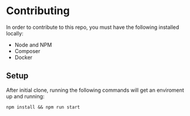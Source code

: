 # Contributing

In order to contribute to this repo, you must have the following installed locally:

- Node and NPM
- Composer
- Docker

## Setup

After initial clone, running the following commands will get an enviroment up and running:

```
npm install && npm run start
```
